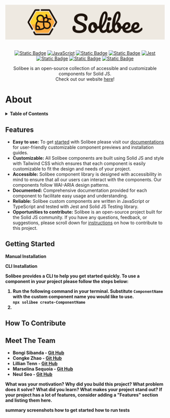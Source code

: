 <div align="center">
  <a href="http://www.solibee.dev" target="_blank">
    <img src="assets/solibee-logo-thin.png" alt="LogoAndName">
  </a>
</div>

<br/>

<div align='center'>

[![Static Badge](https://img.shields.io/badge/Solid_JS-335c81?style=flat-square&logo=Solid&logoColor=65afff)](https://www.solidjs.com/) [![JavaScript](https://img.shields.io/badge/JavaScript-172121?style=flat-square&logo=javascript)](https://www.javascript.com/) [![Static Badge](https://img.shields.io/badge/Typescript-6290c3?style=flat-square&logo=Typescript&logoColor=1d3354)](https://www.typescriptlang.org/) [![Static Badge](https://img.shields.io/badge/Tailwind_CSS-797a9e?style=flat-square&logo=Tailwind%20CSS&logoColor=84d2f6)](https://tailwindcss.com/) [![Jest](https://img.shields.io/badge/Jest-571f4e?style=flat-square&logo=Jest&logoColor=e7e5df)](https://jestjs.io/) [![Static Badge](https://img.shields.io/badge/HTML-fb8f67?style=flat-square&logo=HTML5&logoColor=fdfffc)](https://html.com/) [![Static Badge](https://img.shields.io/badge/Vite-f7ee7f?style=flat-square&logo=Vite&logoColor=7f2ccb)](https://vitejs.dev/) [![Static Badge](https://img.shields.io/badge/NPM-883955?style=flat-square&logo=NPM&logoColor=d1becf)](https://www.npmjs.com/)

</div>

</div>

<p align="center">
Solibee is an open-source collection of accessible and customizable components for Solid JS. <br/>Check out our website <a href="http://www.solibee.dev/">here</a>!
</p>

# About

<details>
  <summary><strong>Table of Contents</strong></summary>
  <ul>
    <li><a href="#features">Features</a></li>
    <li><a href="#getting-started">Getting Started</a></li>
    <li><a href="#how-to-contribute">How to Contribute</a></li>
    <li><a href="#meet-the-team">Meet the Team</a></li>
  </ul>
</details>

## Features

- **Easy to use:** To get [started](https://solibee.dev/installation) with Solibee please visit our [documentations](https://solibee.dev/installation) for user-friendly customizable component previews and installation guides.
- **Customizable:** All Solibee components are built using Solid JS and style with Tailwind CSS which ensures that each component is easily customizable to fit the design and needs of your project.
- **Accessible:** Solibee component library is designed with accessibility in mind to ensure that all our users can interact with the components. Our components follow WAI-ARIA design patterns.
- **Documented:** Comprehensive documentation provided for each component to facilitate easy usage and understanding.
- **Reliable:** Solibee custom components are written in JavaScript or TypeScript and tested with Jest and Solid JS Testing library.
- **Opportunities to contribute:** Solibee is an open-source project built for the Solid JS community. If you have any questions, feedback, or suggestions, please scroll down for [instructions](#how-to-contribute) on how to contribute to this project.


## Getting Started
<strong>Manual Installation<strong>


<strong>CLI Installation</strong>

Solibee provides a CLI to help you get started quickly. To use a component in your project please follow the steps below:

  1) Run the following command in your terminal. Substitute ```ComponentName``` with the custom component name you would like to use. <br>
  ```npx solibee create-ComponentName``` <br>
  2) 



## How To Contribute

## Meet The Team

- Bongi Sibanda - [Git Hub](https://github.com/trialnerr)
- Congke Zhao - [Git Hub](https://github.com/CK-Zhao)
- Lillian Tenn - [Git Hub](https://github.com/tenn501)
- Marselina Sequoia - [Git Hub](https://github.com/marsbird)
- Neul Seo - [Git Hub](https://github.com/neulseo2)




What was your motivation?
Why did you build this project?
What problem does it solve?
What did you learn?
What makes your project stand out?
If your project has a lot of features, consider adding a "Features" section and listing them here.


summary
screenshots
how to get started
how to run tests



